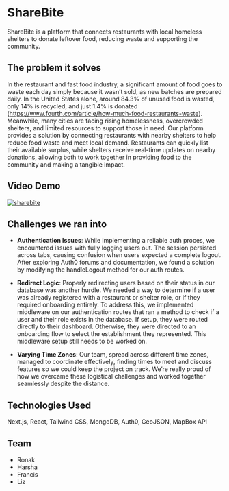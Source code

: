 # ShareBite

ShareBite is a platform that connects restaurants with local homeless shelters to donate leftover food, reducing waste and supporting the community.

## The problem it solves
In the restaurant and fast food industry, a significant amount of food goes to waste each day simply because it wasn’t sold, as new batches are prepared daily. In the United States alone, around 84.3% of unused food is wasted, only 14% is recycled, and just 1.4% is donated (https://www.fourth.com/article/how-much-food-restaurants-waste). Meanwhile, many cities are facing rising homelessness, overcrowded shelters, and limited resources to support those in need. Our platform provides a solution by connecting restaurants with nearby shelters to help reduce food waste and meet local demand. Restaurants can quickly list their available surplus, while shelters receive real-time updates on nearby donations, allowing both to work together in providing food to the community and making a tangible impact.

## Video Demo
[![sharebite](http://img.youtube.com/vi/ydsm26tX-_o/0.jpg)](https://www.youtube.com/watch?v=ydsm26tX-_o)

## Challenges we ran into

- **Authentication Issues**: While implementing a reliable auth proces, we encountered issues with fully logging users out. The session persisted across tabs, causing confusion when users expected a complete logout. After exploring Auth0 forums and documentation, we found a solution by modifying the handleLogout method for our auth routes.

- **Redirect Logic**: Properly redirecting users based on their status in our database was another hurdle. We needed a way to determine if a user was already registered with a restaurant or shelter role, or if they required onboarding entirely. To address this, we implemented middleware on our authentication routes that ran a method to check if a user and their role exists in the database. If setup, they were routed directly to their dashboard. Otherwise, they were directed to an onboarding flow to select the establishment they represented. This middleware setup still needs to be worked on.

- **Varying Time Zones**: Our team, spread across different time zones, managed to coordinate effectively, finding times to meet and discuss features so we could keep the project on track. We’re really proud of how we overcame these logistical challenges and worked together seamlessly despite the distance.

## Technologies Used

Next.js, React, Tailwind CSS, MongoDB, Auth0, GeoJSON, MapBox API

## Team
- Ronak
- Harsha
- Francis
- Liz
